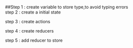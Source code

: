 ##Step 1 : create variable to store type,to avoid typing errors
<br>
step 2 : create a initial state
<br>

step 3 : create actions
<br>

step 4 : create reducers
<br>

step 5 : add reducer to store
<br>
